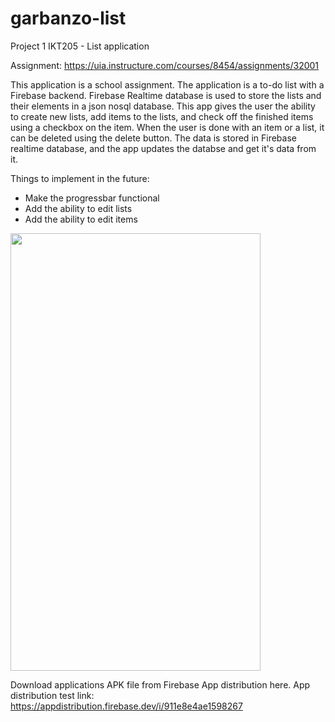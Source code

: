 # garbanzo-list
Project 1 IKT205 - List application

Assignment: https://uia.instructure.com/courses/8454/assignments/32001

This application is a school assignment.
The application is a to-do list with a Firebase backend. Firebase Realtime database is used to store the lists and their elements in a json nosql database.
This app gives the user the ability to create new lists, add items to the lists, and check off the finished items using a checkbox on the item. When the user is done with an item or a list, it can be deleted using the delete button. The data is stored in Firebase realtime database, and the app updates the databse and get it's data from it.

Things to implement in the future:
- Make the progressbar functional
- Add the ability to edit lists
- Add the ability to edit items

<img src="https://user-images.githubusercontent.com/75445926/114760474-9f992580-9d5f-11eb-9c59-a53e4462220f.png" width="400" height="700">

Download applications APK file from Firebase App distribution here.
App distribution test link: https://appdistribution.firebase.dev/i/911e8e4ae1598267
